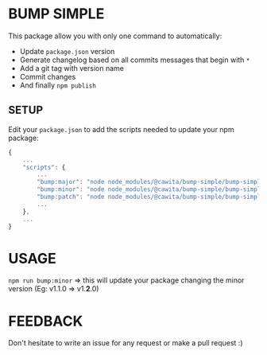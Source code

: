 # BUMP SIMPLE

This package allow you with only one command to automatically:

* Update `package.json` version
* Generate changelog based on all commits messages that begin with `*`
* Add a git tag with version name
* Commit changes
* And finally `npm publish`

## SETUP

Edit your `package.json` to add the scripts needed to update your npm package:

``` javascript
{
    ...
    "scripts": {
        ...
        "bump:major": "node node_modules/@cawita/bump-simple/bump-simple.js --major", // update to major version
        "bump:minor": "node node_modules/@cawita/bump-simple/bump-simple.js --minor", //   #    #  minor   #
        "bump:patch": "node node_modules/@cawita/bump-simple/bump-simple.js --patch", //   #    #  patch   #
        ...
    },
    ...
}
```

# USAGE

`npm run bump:minor` =>  this will update your package changing the minor version (Eg: v1.1.0 => v1.**2**.0)

# FEEDBACK

Don't hesitate to write an issue for any request or make a pull request :)